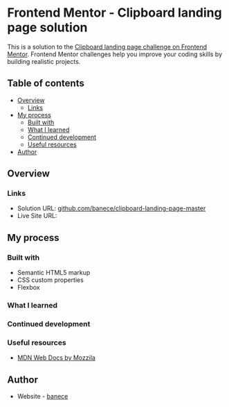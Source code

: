 # Frontend Mentor - Clipboard landing page solution

This is a solution to the [Clipboard landing page challenge on Frontend Mentor](https://www.frontendmentor.io/challenges/clipboard-landing-page-5cc9bccd6c4c91111378ecb9). Frontend Mentor challenges help you improve your coding skills by building realistic projects. 

## Table of contents

- [Overview](#overview)
  - [Links](#links)
- [My process](#my-process)
  - [Built with](#built-with)
  - [What I learned](#what-i-learned)
  - [Continued development](#continued-development)
  - [Useful resources](#useful-resources)
- [Author](#author)

## Overview

### Links

- Solution URL: [github.com/banece/clipboard-landing-page-master](https://github.com/banece/clipboard-landing-page-master)
- Live Site URL: []()

## My process

### Built with

- Semantic HTML5 markup
- CSS custom properties
- Flexbox

### What I learned



### Continued development



### Useful resources

- [MDN Web Docs by Mozzila](https://developer.mozilla.org/en-US/) 

## Author

- Website - [banece](https://github.com/banece)